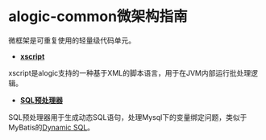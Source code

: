 # alogic-common微架构指南

微框架是可重复使用的轻量级代码单元。

* **[xscript](alogic-common/xscript.md)**

xscript是alogic支持的一种基于XML的脚本语言，用于在JVM内部运行批处理逻辑。

* **[SQL预处理器](alogic-common/sqlpreocessor.md)**

SQL预处理器用于生成动态SQL语句，处理Mysql下的变量绑定问题，类似于MyBatis的[Dynamic SQL](http://mybatis.github.io/mybatis-3/dynamic-sql.html)。


